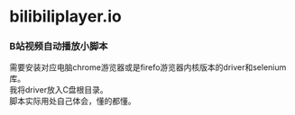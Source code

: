 # bilibiliplayer.io

### B站视频自动播放小脚本

需要安装对应电脑chrome游览器或是firefo游览器内核版本的driver和selenium库。   
我将driver放入C盘根目录。   
脚本实际用处自己体会，懂的都懂。   
